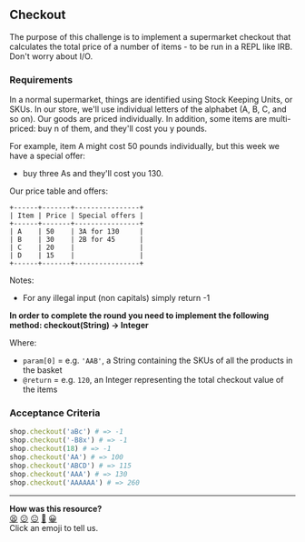 ## Checkout

The purpose of this challenge is to implement a supermarket checkout that calculates the total price of a number of items - to be run in a REPL like IRB. Don't worry about I/O.


### Requirements
In a normal supermarket, things are identified using Stock Keeping Units, or SKUs.
In our store, we'll use individual letters of the alphabet (A, B, C, and so on).
Our goods are priced individually. In addition, some items are multi-priced: buy n of them, and they'll cost you y pounds.

For example, item A might cost 50 pounds individually, but this week we have a special offer:
- buy three As and they'll cost you 130.

Our price table and offers:
```
+------+-------+----------------+
| Item | Price | Special offers |
+------+-------+----------------+
| A    | 50    | 3A for 130     |
| B    | 30    | 2B for 45      |
| C    | 20    |                |
| D    | 15    |                |
+------+-------+----------------+
```

Notes:
 - For any illegal input (non capitals) simply return -1

**In order to complete the round you need to implement the following method:
     checkout(String) -> Integer**

Where:
 - `param[0]` = e.g. `'AAB'`, a String containing the SKUs of all the products in the basket
 - `@return` = e.g. `120`, an Integer representing the total checkout value of the items

### Acceptance Criteria

```ruby
shop.checkout('aBc') # => -1
shop.checkout('-B8x') # => -1
shop.checkout(18) # => -1
shop.checkout('AA') # => 100
shop.checkout('ABCD') # => 115
shop.checkout('AAA') # => 130
shop.checkout('AAAAAA') # => 260
```

<!-- BEGIN GENERATED SECTION DO NOT EDIT -->

---

**How was this resource?**  
[😫](https://airtable.com/shrUJ3t7KLMqVRFKR?prefill_Repository=skills-workshops&prefill_File=process_review/exercises/checkout/README.md&prefill_Sentiment=😫) [😕](https://airtable.com/shrUJ3t7KLMqVRFKR?prefill_Repository=skills-workshops&prefill_File=process_review/exercises/checkout/README.md&prefill_Sentiment=😕) [😐](https://airtable.com/shrUJ3t7KLMqVRFKR?prefill_Repository=skills-workshops&prefill_File=process_review/exercises/checkout/README.md&prefill_Sentiment=😐) [🙂](https://airtable.com/shrUJ3t7KLMqVRFKR?prefill_Repository=skills-workshops&prefill_File=process_review/exercises/checkout/README.md&prefill_Sentiment=🙂) [😀](https://airtable.com/shrUJ3t7KLMqVRFKR?prefill_Repository=skills-workshops&prefill_File=process_review/exercises/checkout/README.md&prefill_Sentiment=😀)  
Click an emoji to tell us.

<!-- END GENERATED SECTION DO NOT EDIT -->
